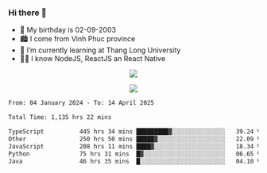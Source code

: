 ### Hi there 👋
- 🎂 My birthday is 02-09-2003
- 🏙️ I come from Vinh Phuc province
- 🌱 I’m currently learning at Thang Long University
- 🧑‍💻 I know NodeJS, ReactJS an React Native
<p align="center"><img src="https://github-readme-stats.vercel.app/api?username=tmquang0209&show_icons=true&theme=gradient"></p>
<p align="center"><img src="https://github-readme-stats.vercel.app/api/top-langs/?username=tmquang0209&hide=scss,css&langs_count=10"></p>
<!--START_SECTION:waka-->

```txt
From: 04 January 2024 - To: 14 April 2025

Total Time: 1,135 hrs 22 mins

TypeScript          445 hrs 34 mins █████████▓░░░░░░░░░░░░░░░   39.24 %
Other               250 hrs 50 mins █████▓░░░░░░░░░░░░░░░░░░░   22.09 %
JavaScript          208 hrs 11 mins ████▓░░░░░░░░░░░░░░░░░░░░   18.34 %
Python              75 hrs 31 mins  █▓░░░░░░░░░░░░░░░░░░░░░░░   06.65 %
Java                46 hrs 35 mins  █░░░░░░░░░░░░░░░░░░░░░░░░   04.10 %
```

<!--END_SECTION:waka-->
